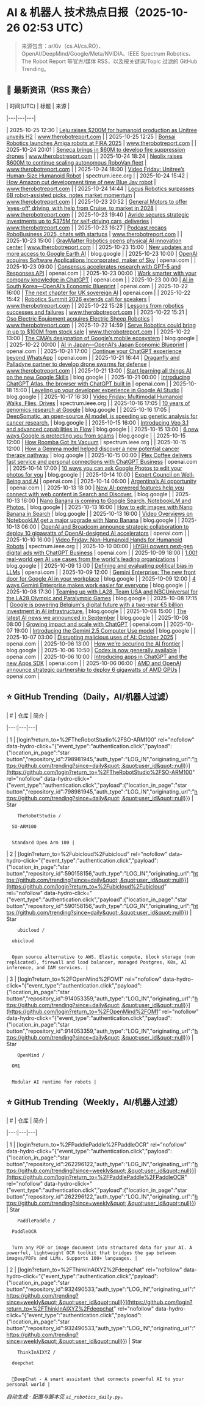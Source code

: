 # AI & 机器人 技术热点日报（2025-10-26 02:53 UTC）


> 来源包含：arXiv（cs.AI/cs.RO）、OpenAI/DeepMind/Google/Meta/NVIDIA、IEEE Spectrum Robotics、The Robot Report 等官方/媒体 RSS，以及按关键词/Topic 过滤的 GitHub Trending。


## 📡 最新资讯（RSS 聚合）

| 时间(UTC) | 标题 | 来源 |

|---|---|---|

| 2025-10-25 12:30 | [Leju raises $200M for humanoid production as Unitree unveils H2](https://www.therobotreport.com/leju-raises-200m-humanoid-production-unitree-unveils-h2-robot/) | www.therobotreport.com |
| 2025-10-25 12:25 | [Bonsai Robotics launches Amiga robots at FIRA 2025](https://www.therobotreport.com/bonsai-robotics-launches-amiga-flex-robots-fira-2025/) | www.therobotreport.com |
| 2025-10-24 20:01 | [Seneca brings in $60M to develop fire suppression drones](https://www.therobotreport.com/seneca-brings-in-60m-to-develop-fire-suppression-drones/) | www.therobotreport.com |
| 2025-10-24 18:24 | [Neolix raises $600M to continue scaling autonomous RoboVan fleet](https://www.therobotreport.com/neolix-raises-600m-to-continue-scaling-autonomous-robovan-fleet/) | www.therobotreport.com |
| 2025-10-24 18:00 | [Video Friday: Unitree’s Human-Size Humanoid Robot](https://spectrum.ieee.org/video-friday-human-size-robot) | spectrum.ieee.org |
| 2025-10-24 15:42 | [How Amazon cut development time of new Blue Jay robot](https://www.therobotreport.com/how-amazon-cut-development-time-of-new-blue-jay-robot/) | www.therobotreport.com |
| 2025-10-24 14:44 | [Locus Robotics surpasses 6B robot-assisted picks, notes market momentum](https://www.therobotreport.com/locus-robotics-surpasses-6b-robot-assisted-picks-notes-market-momentum/) | www.therobotreport.com |
| 2025-10-23 20:52 | [General Motors to offer ‘eyes-off’ driving, with help from Cruise, to market in 2028](https://www.therobotreport.com/general-motors-brings-eyes-off-driving-with-help-from-cruise-market-2028/) | www.therobotreport.com |
| 2025-10-23 19:40 | [Avride secures strategic investments up to $375M for self-driving cars, deliveries](https://www.therobotreport.com/av-developer-avride-secures-strategic-investments-and-commitments-of-up-to-375m/) | www.therobotreport.com |
| 2025-10-23 16:27 | [Podcast recaps RoboBusiness 2025, chats with startups](https://www.therobotreport.com/robobusiness-2025-pitchfire-recap/) | www.therobotreport.com |
| 2025-10-23 15:00 | [GrayMatter Robotics opens physical AI innovation center](https://www.therobotreport.com/graymatter-robotics-opens-physical-ai-innovation-center/) | www.therobotreport.com |
| 2025-10-23 15:00 | [New updates and more access to Google Earth AI](https://blog.google/technology/research/new-updates-and-more-access-to-google-earth-ai/) | blog.google |
| 2025-10-23 10:00 | [OpenAI acquires Software Applications Incorporated, maker of Sky](https://openai.com/index/openai-acquires-software-applications-incorporated) | openai.com |
| 2025-10-23 09:00 | [Consensus accelerates research with GPT-5 and Responses API](https://openai.com/index/consensus) | openai.com |
| 2025-10-23 00:00 | [Work smarter with your company knowledge in ChatGPT](https://openai.com/index/introducing-company-knowledge) | openai.com |
| 2025-10-23 00:00 | [AI in South Korea—OpenAI’s Economic Blueprint](https://openai.com/index/south-korea-economic-blueprint) | openai.com |
| 2025-10-22 16:00 | [The next chapter for UK sovereign AI](https://openai.com/index/the-next-chapter-for-uk-sovereign-ai) | openai.com |
| 2025-10-22 15:42 | [Robotics Summit 2026 extends call for speakers](https://www.therobotreport.com/robotics-summit-2026-opens-call-for-speakers/) | www.therobotreport.com |
| 2025-10-22 15:28 | [Lessons from robotics successes and failures](https://www.therobotreport.com/lessons-from-robotics-successes-and-failures/) | www.therobotreport.com |
| 2025-10-22 15:21 | [Oso Electric Equipment acquires Electric Sheep Robotics](https://www.therobotreport.com/oso-electric-equipment-acquires-electric-sheep-robotics/) | www.therobotreport.com |
| 2025-10-22 14:59 | [Serve Robotics could bring in up to $100M from stock sale](https://www.therobotreport.com/serve-robotics-could-bring-in-up-to-100m-from-stock-sale/) | www.therobotreport.com |
| 2025-10-22 13:00 | [The CMA’s designation of Google’s mobile ecosystem](https://blog.google/around-the-globe/google-europe/united-kingdom/cmas-designation-of-googles-mobile-ecosystem/) | blog.google |
| 2025-10-22 00:00 | [AI in Japan—OpenAI’s Japan Economic Blueprint](https://openai.com/index/japan-economic-blueprint) | openai.com |
| 2025-10-21 17:00 | [Continue your ChatGPT experience beyond WhatsApp](https://openai.com/index/chatgpt-whatsapp-transition) | openai.com |
| 2025-10-21 16:44 | [Draganfly and Palladyne partner to develop drone swarms for defense](https://www.therobotreport.com/draganfly-palladyne-partner-develop-drone-swarms-defense/) | www.therobotreport.com |
| 2025-10-21 13:00 | [Start learning all things AI on the new Google Skills](https://blog.google/outreach-initiatives/education/google-skills/) | blog.google |
| 2025-10-21 00:00 | [Introducing ChatGPT Atlas, the browser with ChatGPT built in](https://openai.com/index/introducing-chatgpt-atlas) | openai.com |
| 2025-10-18 15:00 | [Leveling up your developer experience in Google AI Studio](https://blog.google/technology/developers/ai-studio-updates-more-control/) | blog.google |
| 2025-10-17 16:30 | [Video Friday: Multimodal Humanoid Walks, Flies, Drives](https://spectrum.ieee.org/video-friday-multimodal-robot) | spectrum.ieee.org |
| 2025-10-16 17:05 | [10 years of genomics research at Google](https://blog.google/technology/research/ten-years-google-genomics/) | blog.google |
| 2025-10-16 17:05 | [DeepSomatic, an open-source AI model, is speeding up genetic analysis for cancer research.](https://blog.google/technology/research/deepsomatic-an-open-source-ai-model-is-speeding-up-genetic-analysis-for-cancer-research/) | blog.google |
| 2025-10-15 16:00 | [Introducing Veo 3.1 and advanced capabilities in Flow](https://blog.google/technology/ai/veo-updates-flow/) | blog.google |
| 2025-10-15 13:00 | [6 new ways Google is protecting you from scams](https://blog.google/technology/safety-security/how-google-protects-against-scams-2025/) | blog.google |
| 2025-10-15 12:00 | [How Roomba Got Its Vacuum](https://spectrum.ieee.org/irobot-roomba-history) | spectrum.ieee.org |
| 2025-10-15 12:00 | [How a Gemma model helped discover a new potential cancer therapy pathway](https://blog.google/technology/ai/google-gemma-ai-cancer-therapy-discovery/) | blog.google |
| 2025-10-15 00:00 | [Plex Coffee delivers fast service and personal connections with ChatGPT Business](https://openai.com/index/plex-coffee) | openai.com |
| 2025-10-14 17:00 | [10 ways you can ask Google Photos to edit your photos for you](https://blog.google/products/photos/how-to-tips-editing-prompts/) | blog.google |
| 2025-10-14 10:00 | [Expert Council on Well-Being and AI](https://openai.com/index/expert-council-on-well-being-and-ai) | openai.com |
| 2025-10-14 06:00 | [Argentina’s AI opportunity](https://openai.com/global-affairs/argentinas-ai-opportunity) | openai.com |
| 2025-10-13 18:00 | [New AI-powered features help you connect with web content in Search and Discover.](https://blog.google/products/search/ai-features-web-content/) | blog.google |
| 2025-10-13 16:00 | [Nano Banana is coming to Google Search, NotebookLM and Photos.](https://blog.google/technology/ai/nano-banana-google-products/) | blog.google |
| 2025-10-13 16:00 | [How to edit images with Nano Banana in Search](https://blog.google/products/search/nano-banana-search-lens/) | blog.google |
| 2025-10-13 16:00 | [Video Overviews on NotebookLM get a major upgrade with Nano Banana](https://blog.google/technology/google-labs/video-overviews-nano-banana/) | blog.google |
| 2025-10-13 06:00 | [OpenAI and Broadcom announce strategic collaboration to deploy 10 gigawatts of OpenAI-designed AI accelerators](https://openai.com/index/openai-and-broadcom-announce-strategic-collaboration) | openai.com |
| 2025-10-10 16:00 | [Video Friday: Non-Humanoid Hands for Humanoid Robots](https://spectrum.ieee.org/video-friday-robotic-hands-2674168909) | spectrum.ieee.org |
| 2025-10-10 00:00 | [HYGH powers next-gen digital ads with ChatGPT Business](https://openai.com/index/hygh) | openai.com |
| 2025-10-09 18:00 | [1,001 real-world gen AI use cases from the world's leading organizations](https://blog.google/products/google-cloud/gen-ai-business-use-cases/) | blog.google |
| 2025-10-09 13:00 | [Defining and evaluating political bias in LLMs](https://openai.com/index/defining-and-evaluating-political-bias-in-llms) | openai.com |
| 2025-10-09 12:00 | [Gemini Enterprise: The new front door for Google AI in your workplace](https://blog.google/products/google-cloud/gemini-enterprise-sundar-pichai/) | blog.google |
| 2025-10-09 12:00 | [4 ways Gemini Enterprise makes work easier for everyone](https://blog.google/products/google-cloud/4-ways-gemini-enterprise-makes-work-easier-for-everyone/) | blog.google |
| 2025-10-08 17:30 | [Teaming up with LA28, Team USA and NBCUniversal for the LA28 Olympic and Paralympic Games](https://blog.google/inside-google/company-announcements/team-usa-la28-nbc-partnerships/) | blog.google |
| 2025-10-08 17:15 | [Google is powering Belgium's digital future with a two-year €5 billion investment in AI infrastructure.](https://blog.google/inside-google/infrastructure/google-ai-infrastructure-investment-belgium/) | blog.google |
| 2025-10-08 15:00 | [The latest AI news we announced in September](https://blog.google/technology/ai/google-ai-updates-september-2025/) | blog.google |
| 2025-10-08 08:00 | [Growing impact and scale with ChatGPT](https://openai.com/index/hibob) | openai.com |
| 2025-10-07 19:00 | [Introducing the Gemini 2.5 Computer Use model](https://blog.google/technology/google-deepmind/gemini-computer-use-model/) | blog.google |
| 2025-10-07 03:00 | [Disrupting malicious uses of AI: October 2025](https://openai.com/global-affairs/disrupting-malicious-uses-of-ai-october-2025) | openai.com |
| 2025-10-06 13:00 | [How we’re securing the AI frontier](https://blog.google/technology/safety-security/ai-security-frontier-strategy-tools/) | blog.google |
| 2025-10-06 10:50 | [Codex is now generally available](https://openai.com/index/codex-now-generally-available) | openai.com |
| 2025-10-06 10:00 | [Introducing apps in ChatGPT and the new Apps SDK](https://openai.com/index/introducing-apps-in-chatgpt) | openai.com |
| 2025-10-06 06:00 | [AMD and OpenAI announce strategic partnership to deploy 6 gigawatts of AMD GPUs](https://openai.com/index/openai-amd-strategic-partnership) | openai.com |


## ⭐ GitHub Trending（Daily，AI/机器人过滤）

| # | 仓库 | 简介 |

|---:|---|---|

| 1 | [login?return_to=%2FTheRobotStudio%2FSO-ARM100" rel="nofollow" data-hydro-click="{&quot;event_type&quot;:&quot;authentication.click&quot;,&quot;payload&quot;:{&quot;location_in_page&quot;:&quot;star button&quot;,&quot;repository_id&quot;:798981945,&quot;auth_type&quot;:&quot;LOG_IN&quot;,&quot;originating_url&quot;:&quot;https://github.com/trending?since=daily&quot;,&quot;user_id&quot;:null}}](https://github.com/login?return_to=%2FTheRobotStudio%2FSO-ARM100" rel="nofollow" data-hydro-click="{&quot;event_type&quot;:&quot;authentication.click&quot;,&quot;payload&quot;:{&quot;location_in_page&quot;:&quot;star button&quot;,&quot;repository_id&quot;:798981945,&quot;auth_type&quot;:&quot;LOG_IN&quot;,&quot;originating_url&quot;:&quot;https://github.com/trending?since=daily&quot;,&quot;user_id&quot;:null}}) | Star


  

  
    
    


      
        TheRobotStudio /

      SO-ARM100  

    
      Standard Open Arm 100 |
| 2 | [login?return_to=%2Fubicloud%2Fubicloud" rel="nofollow" data-hydro-click="{&quot;event_type&quot;:&quot;authentication.click&quot;,&quot;payload&quot;:{&quot;location_in_page&quot;:&quot;star button&quot;,&quot;repository_id&quot;:590158156,&quot;auth_type&quot;:&quot;LOG_IN&quot;,&quot;originating_url&quot;:&quot;https://github.com/trending?since=daily&quot;,&quot;user_id&quot;:null}}](https://github.com/login?return_to=%2Fubicloud%2Fubicloud" rel="nofollow" data-hydro-click="{&quot;event_type&quot;:&quot;authentication.click&quot;,&quot;payload&quot;:{&quot;location_in_page&quot;:&quot;star button&quot;,&quot;repository_id&quot;:590158156,&quot;auth_type&quot;:&quot;LOG_IN&quot;,&quot;originating_url&quot;:&quot;https://github.com/trending?since=daily&quot;,&quot;user_id&quot;:null}}) | Star


  

  
    
    


      
        ubicloud /

      ubicloud  

    
      Open source alternative to AWS. Elastic compute, block storage (non replicated), firewall and load balancer, managed Postgres, K8s, AI inference, and IAM services. |
| 3 | [login?return_to=%2FOpenMind%2FOM1" rel="nofollow" data-hydro-click="{&quot;event_type&quot;:&quot;authentication.click&quot;,&quot;payload&quot;:{&quot;location_in_page&quot;:&quot;star button&quot;,&quot;repository_id&quot;:914053359,&quot;auth_type&quot;:&quot;LOG_IN&quot;,&quot;originating_url&quot;:&quot;https://github.com/trending?since=daily&quot;,&quot;user_id&quot;:null}}](https://github.com/login?return_to=%2FOpenMind%2FOM1" rel="nofollow" data-hydro-click="{&quot;event_type&quot;:&quot;authentication.click&quot;,&quot;payload&quot;:{&quot;location_in_page&quot;:&quot;star button&quot;,&quot;repository_id&quot;:914053359,&quot;auth_type&quot;:&quot;LOG_IN&quot;,&quot;originating_url&quot;:&quot;https://github.com/trending?since=daily&quot;,&quot;user_id&quot;:null}}) | Star


  

  
    
    


      
        OpenMind /

      OM1  

    
      Modular AI runtime for robots |


## ⭐ GitHub Trending（Weekly，AI/机器人过滤）

| # | 仓库 | 简介 |

|---:|---|---|

| 1 | [login?return_to=%2FPaddlePaddle%2FPaddleOCR" rel="nofollow" data-hydro-click="{&quot;event_type&quot;:&quot;authentication.click&quot;,&quot;payload&quot;:{&quot;location_in_page&quot;:&quot;star button&quot;,&quot;repository_id&quot;:262296122,&quot;auth_type&quot;:&quot;LOG_IN&quot;,&quot;originating_url&quot;:&quot;https://github.com/trending?since=weekly&quot;,&quot;user_id&quot;:null}}](https://github.com/login?return_to=%2FPaddlePaddle%2FPaddleOCR" rel="nofollow" data-hydro-click="{&quot;event_type&quot;:&quot;authentication.click&quot;,&quot;payload&quot;:{&quot;location_in_page&quot;:&quot;star button&quot;,&quot;repository_id&quot;:262296122,&quot;auth_type&quot;:&quot;LOG_IN&quot;,&quot;originating_url&quot;:&quot;https://github.com/trending?since=weekly&quot;,&quot;user_id&quot;:null}}) | Star


  

  
    
    


      
        PaddlePaddle /

      PaddleOCR  

    
      Turn any PDF or image document into structured data for your AI. A powerful, lightweight OCR toolkit that bridges the gap between images/PDFs and LLMs. Supports 100+ languages. |
| 2 | [login?return_to=%2FThinkInAIXYZ%2Fdeepchat" rel="nofollow" data-hydro-click="{&quot;event_type&quot;:&quot;authentication.click&quot;,&quot;payload&quot;:{&quot;location_in_page&quot;:&quot;star button&quot;,&quot;repository_id&quot;:932490533,&quot;auth_type&quot;:&quot;LOG_IN&quot;,&quot;originating_url&quot;:&quot;https://github.com/trending?since=weekly&quot;,&quot;user_id&quot;:null}}](https://github.com/login?return_to=%2FThinkInAIXYZ%2Fdeepchat" rel="nofollow" data-hydro-click="{&quot;event_type&quot;:&quot;authentication.click&quot;,&quot;payload&quot;:{&quot;location_in_page&quot;:&quot;star button&quot;,&quot;repository_id&quot;:932490533,&quot;auth_type&quot;:&quot;LOG_IN&quot;,&quot;originating_url&quot;:&quot;https://github.com/trending?since=weekly&quot;,&quot;user_id&quot;:null}}) | Star


  

  
    
    


      
        ThinkInAIXYZ /

      deepchat  

    
      🐬DeepChat - A smart assistant that connects powerful AI to your personal world |


_自动生成 · 配置与脚本见 `ai_robotics_daily.py`。_
